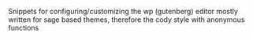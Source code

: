 Snippets for configuring/customizing the wp (gutenberg) editor 
mostly written for sage based themes, therefore the cody style with anonymous functions